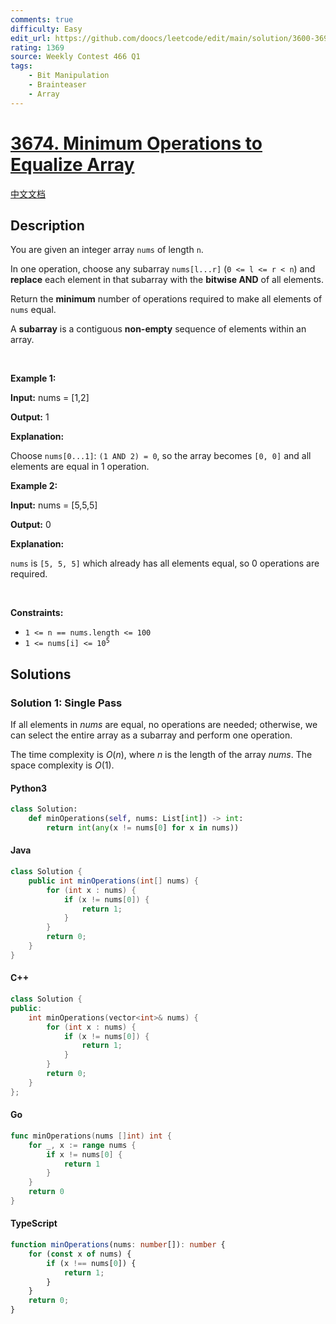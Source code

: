 ```yaml
---
comments: true
difficulty: Easy
edit_url: https://github.com/doocs/leetcode/edit/main/solution/3600-3699/3674.Minimum%20Operations%20to%20Equalize%20Array/README_EN.md
rating: 1369
source: Weekly Contest 466 Q1
tags:
    - Bit Manipulation
    - Brainteaser
    - Array
---
```


<!-- problem:start -->

# [3674. Minimum Operations to Equalize Array](https://leetcode.com/problems/minimum-operations-to-equalize-array)

[中文文档](/solution/3600-3699/3674.Minimum%20Operations%20to%20Equalize%20Array/README.md)

## Description

<!-- description:start -->

<p>You are given an integer array <code>nums</code> of length <code>n</code>.</p>

<p>In one operation, choose any subarray <code>nums[l...r]</code> (<code>0 &lt;= l &lt;= r &lt; n</code>) and <strong>replace</strong> each element in that subarray with the <strong>bitwise AND</strong> of all elements.</p>

<p>Return the <strong>minimum</strong> number of operations required to make all elements of <code>nums</code> equal.</p>
A <strong>subarray</strong> is a contiguous <b>non-empty</b> sequence of elements within an array.
<p>&nbsp;</p>
<p><strong class="example">Example 1:</strong></p>

<div class="example-block">
<p><strong>Input:</strong> <span class="example-io">nums = [1,2]</span></p>

<p><strong>Output:</strong> <span class="example-io">1</span></p>

<p><strong>Explanation:</strong></p>

<p>Choose <code>nums[0...1]</code>: <code>(1 AND 2) = 0</code>, so the array becomes <code>[0, 0]</code> and all elements are equal in 1 operation.</p>
</div>

<p><strong class="example">Example 2:</strong></p>

<div class="example-block">
<p><strong>Input:</strong> <span class="example-io">nums = [5,5,5]</span></p>

<p><strong>Output:</strong> <span class="example-io">0</span></p>

<p><strong>Explanation:</strong></p>

<p><code>nums</code> is <code>[5, 5, 5]</code> which already has all elements equal, so 0 operations are required.</p>
</div>

<p>&nbsp;</p>
<p><strong>Constraints:</strong></p>

<ul>
	<li><code>1 &lt;= n == nums.length &lt;= 100</code></li>
	<li><code>1 &lt;= nums[i] &lt;= 10<sup>5</sup></code></li>
</ul>

<!-- description:end -->

## Solutions

<!-- solution:start -->

### Solution 1: Single Pass

If all elements in $\textit{nums}$ are equal, no operations are needed; otherwise, we can select the entire array as a subarray and perform one operation.

The time complexity is $O(n)$, where $n$ is the length of the array $\textit{nums}$. The space complexity is $O(1)$.

<!-- tabs:start -->

#### Python3

```python
class Solution:
    def minOperations(self, nums: List[int]) -> int:
        return int(any(x != nums[0] for x in nums))
```

#### Java

```java
class Solution {
    public int minOperations(int[] nums) {
        for (int x : nums) {
            if (x != nums[0]) {
                return 1;
            }
        }
        return 0;
    }
}
```

#### C++

```cpp
class Solution {
public:
    int minOperations(vector<int>& nums) {
        for (int x : nums) {
            if (x != nums[0]) {
                return 1;
            }
        }
        return 0;
    }
};
```

#### Go

```go
func minOperations(nums []int) int {
	for _, x := range nums {
		if x != nums[0] {
			return 1
		}
	}
	return 0
}
```

#### TypeScript

```ts
function minOperations(nums: number[]): number {
    for (const x of nums) {
        if (x !== nums[0]) {
            return 1;
        }
    }
    return 0;
}
```

<!-- tabs:end -->

<!-- solution:end -->

<!-- problem:end -->
